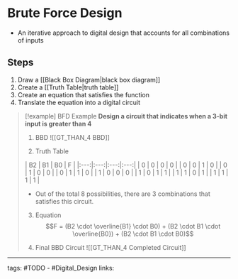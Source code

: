 # Brute Force Design
- An iterative approach to digital design that accounts for all combinations of inputs

## Steps
1. Draw a [[Black Box Diagram|black box diagram]]
2. Create a [[Truth Table|truth table]]
3. Create an equation that satisfies the function
4. Translate the equation into a digital circuit


>[!example] BFD Example
> **Design a circuit that indicates when a 3-bit input is greater than 4**
> 
> 1. BBD
> ![[GT_THAN_4 BBD]]
> 
> 2. Truth Table
> 
> | B2  | B1  | B0  |  F  |
|:---:|:---:|:---:|:---:|
|  0  |  0  |  0  |  0  |
|  0  |  0  |  1  |  0  |
|  0  |  1  |  0  |  0  |
|  0  |  1  |  1  |  0  |
|  1  |  0  |  0  |  0  |
|  1  |  0  |  1  |  1  |
|  1  |  1  |  0  |  1  |
|  1  |  1  |  1  |  1  |
> - Out of the total 8 possibilities, there are 3 combinations that satisfies this circuit.
> 
> 3. Equation
> $$F = (B2 \cdot \overline{B1} \cdot B0) + (B2 \cdot B1 \cdot \overline{B0}) + (B2 \cdot B1 \cdot B0)$$
> 
> 4. Final BBD Circuit
> ![[GT_THAN_4 Completed Circuit]]

---
tags: #TODO - #Digital_Design 
links: 